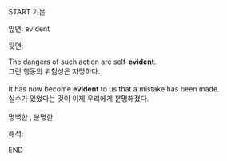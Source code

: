 START
기본

앞면:
evident


뒷면:
<div>The dangers of such action are self-<strong>evident</strong>. </div><div><div>그런 행동의 위험성은 자명하다.<br><br><div>It has now become <strong>evident</strong> to us that a mistake has been made. </div><div><div>실수가 있었다는 것이 이제 우리에게 분명해졌다.</div></div><br>명백한 , 분명한<br></div></div>


해석:

END